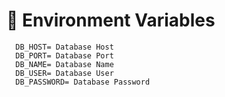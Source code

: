 # 🚀 Environment Variables

```
  DB_HOST= Database Host
  DB_PORT= Database Port
  DB_NAME= Database Name
  DB_USER= Database User
  DB_PASSWORD= Database Password
```